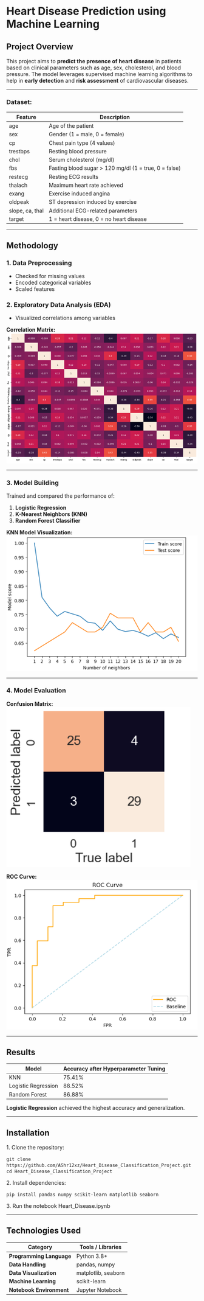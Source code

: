 # Heart Disease Prediction using Machine Learning

## Project Overview
This project aims to **predict the presence of heart disease** in patients based on clinical parameters such as age, sex, cholesterol, and blood pressure. The model leverages supervised machine learning algorithms to help in **early detection** and **risk assessment** of cardiovascular diseases.

---

### Dataset:
| Feature | Description |
|----------|-------------|
| age | Age of the patient |
| sex | Gender (1 = male, 0 = female) |
| cp | Chest pain type (4 values) |
| trestbps | Resting blood pressure |
| chol | Serum cholesterol (mg/dl) |
| fbs | Fasting blood sugar > 120 mg/dl (1 = true, 0 = false) |
| restecg | Resting ECG results |
| thalach | Maximum heart rate achieved |
| exang | Exercise induced angina |
| oldpeak | ST depression induced by exercise |
| slope, ca, thal | Additional ECG-related parameters |
| target | 1 = heart disease, 0 = no heart disease |

---

## Methodology

### 1. **Data Preprocessing**
- Checked for missing values  
- Encoded categorical variables  
- Scaled features

### 2. **Exploratory Data Analysis (EDA)**
- Visualized correlations among variables  

**Correlation Matrix:**  
![Correlation Matrix](./outputs/correlation_matrix.png)

---

### 3. **Model Building**
Trained and compared the performance of:
1. **Logistic Regression**  
2. **K-Nearest Neighbors (KNN)**  
3. **Random Forest Classifier**

**KNN Model Visualization:**  
![KNN Plot](./outputs/KNN_plot.png)

---

### 4. **Model Evaluation**

**Confusion Matrix:**  
![Confusion Matrix](./outputs/confusion_matrix.png)

**ROC Curve:**  
![ROC Curve](./outputs/roc_curve.png)

---

## Results
| Model | Accuracy after Hyperparameter Tuning |
|--------|-----------|
| KNN | 75.41% |
| Logistic Regression | 88.52% | 
| Random Forest | 86.88% |

**Logistic Regression** achieved the highest accuracy and generalization.

---

## Installation

1\. Clone the repository:

    git clone https://github.com/AShr12xz/Heart_Disease_Classification_Project.git
    cd Heart_Disease_Classification_Project

2️\. Install dependencies:

    pip install pandas numpy scikit-learn matplotlib seaborn
    
3\. Run the notebook Heart_Disease.ipynb

---

## Technologies Used

| Category | Tools / Libraries |
|-----------|-------------------|
| **Programming Language** | Python 3.8+ |
| **Data Handling** | pandas, numpy |
| **Data Visualization** | matplotlib, seaborn |
| **Machine Learning** | scikit-learn |
| **Notebook Environment** | Jupyter Notebook |

